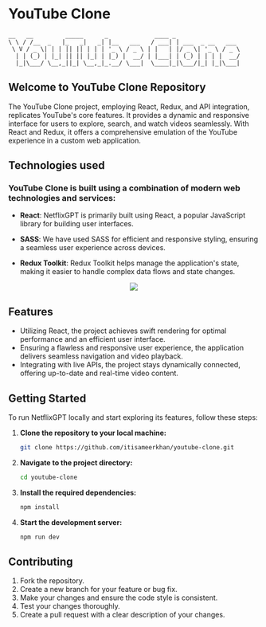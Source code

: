 # YouTube Clone 


```
__   __         _____      _             ____ _
\ \ / /__  _   |_   _|   _| |__   ___   / ___| | ___  _ __   ___
 \ V / _ \| | | || || | | | '_ \ / _ \ | |   | |/ _ \| '_ \ / _ \
  | | (_) | |_| || || |_| | |_) |  __/ | |___| | (_) | | | |  __/
  |_|\___/ \__,_||_| \__,_|_.__/ \___|  \____|_|\___/|_| |_|\___|
```

## Welcome to YouTube Clone Repository


The YouTube Clone project, employing React, Redux, and API integration, replicates YouTube's core features. It provides a dynamic and responsive interface for users to explore, search, and watch videos seamlessly. With React and Redux, it offers a comprehensive emulation of the YouTube experience in a custom web application.

## Technologies used

### YouTube Clone is built using a combination of modern web technologies and services:

* **React**: NetflixGPT is primarily built using React, a popular JavaScript library for building user interfaces.

* **SASS**: We have used SASS for efficient and responsive styling, ensuring a seamless user experience across devices.

* **Redux Toolkit**: Redux Toolkit helps manage the application's state, making it easier to handle complex data flows and state changes.

<p align="center">
  <a href="https://skillicons.dev">
    <img src="https://skillicons.dev/icons?i=html,sass,javascript,react,redux,mui,git,jest,vercel,vite,babel,vscode" />
  </a>
</p>

## Features 

* Utilizing React, the project achieves swift rendering for optimal performance and an efficient user interface.
* Ensuring a flawless and responsive user experience, the application delivers seamless navigation and video playback.
* Integrating with live APIs, the project stays dynamically connected, offering up-to-date and real-time video content.

## **Getting Started** 

To run NetflixGPT locally and start exploring its features, follow these steps:

1. **Clone the repository to your local machine:**

   ```bash
   git clone https://github.com/itisameerkhan/youtube-clone.git

2. **Navigate to the project directory:**

   ```bash
   cd youtube-clone
   
3. **Install the required dependencies:**

   ```bash
   npm install

3. **Start the development server:**

   ```bash
   npm run dev

  ## **Contributing**
1. Fork the repository.
2. Create a new branch for your feature or bug fix.
3. Make your changes and ensure the code style is consistent.
4. Test your changes thoroughly.
5. Create a pull request with a clear description of your changes.
